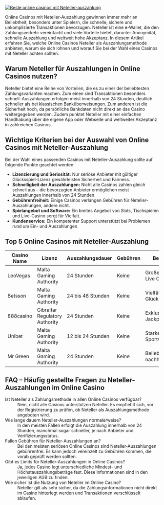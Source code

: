 [![Beste online casinos mit Neteller-auszahlung](https://123-caf.pages.dev/gitsignup.png)](https://vrmoo.ru/Bt82HjjY)

<p>Online Casinos mit Neteller-Auszahlung gewinnen immer mehr an Beliebtheit, besonders unter Spielern, die schnelle, sichere und unkomplizierte Transaktionen bevorzugen. Neteller ist eine e-Wallet, die den Zahlungsverkehr vereinfacht und viele Vorteile bietet, darunter Anonymität, schnelle Auszahlung und weltweit hohe Akzeptanz. In diesem Artikel erfahren Sie, welche Online Casinos Neteller als Auszahlungsmethode anbieten, warum sie sich lohnen und worauf Sie bei der Wahl eines Casinos mit Neteller achten sollten.</p>  <h2>Warum Neteller für Auszahlungen in Online Casinos nutzen?</h2> <p>Neteller bietet eine Reihe von Vorteilen, die es zu einer der beliebtesten Zahlungsvarianten machen. Zum einen sind Transaktionen besonders schnell: Auszahlungen erfolgen meist innerhalb von 24 Stunden, deutlich schneller als bei klassischen Banküberweisungen. Zum anderen ist die Sicherheit hoch, da persönliche Bankdaten nicht direkt an das Casino weitergegeben werden. Zudem punktet Neteller mit einer einfachen Handhabung über die eigene App oder Webseite und weltweiter Akzeptanz in zahlreichen Casinos.</p>  <h2>Wichtige Kriterien bei der Auswahl von Online Casinos mit Neteller-Auszahlung</h2> <p>Bei der Wahl eines passenden Casinos mit Neteller-Auszahlung sollte auf folgende Punkte geachtet werden:</p> <ul> <li><strong>Lizenzierung und Seriosität:</strong> Nur seriöse Anbieter mit gültiger Glücksspiel-Lizenz gewährleisten Sicherheit und Fairness.</li> <li><strong>Schnelligkeit der Auszahlungen:</strong> Nicht alle Casinos zahlen gleich schnell aus – die bevorzugten Anbieter ermöglichen meist Auszahlungen innerhalb von 24 Stunden.</li> <li><strong>Gebührenfreiheit:</strong> Einige Casinos verlangen Gebühren für Neteller-Auszahlungen, andere nicht.</li> <li><strong>Spielangebot und Software:</strong> Ein breites Angebot von Slots, Tischspielen und Live-Casino sorgt für Vielfalt.</li> <li><strong>Kundenservice:</strong> Ein kompetenter Support unterstützt bei Problemen rund um Ein- und Auszahlungen.</li> </ul>  <h2>Top 5 Online Casinos mit Neteller-Auszahlung</h2> <table> <thead> <tr> <th>Casino Name</th> <th>Lizenz</th> <th>Auszahlungsdauer</th> <th>Gebühren</th> <th>Besonderheiten</th> </tr> </thead> <tbody> <tr> <td>LeoVegas</td> <td>Malta Gaming Authority</td> <td>24 Stunden</td> <td>Keine</td> <td>Großes Mobilangebot, Live Casino</td> </tr> <tr> <td>Betsson</td> <td>Malta Gaming Authority</td> <td>24 bis 48 Stunden</td> <td>Keine</td> <td>Vielfältiges Glücksspielportfolio</td> </tr> <tr> <td>888casino</td> <td>Gibraltar Regulatory Authority</td> <td>24 Stunden</td> <td>Keine</td> <td>Exklusive Slots & Jackpots</td> </tr> <tr> <td>Unibet</td> <td>Malta Gaming Authority</td> <td>12 bis 24 Stunden</td> <td>Keine</td> <td>Starke Sportwettenintegration</td> </tr> <tr> <td>Mr Green</td> <td>Malta Gaming Authority</td> <td>24 Stunden</td> <td>Keine</td> <td>Beliebtes Live-Casino, nachhaltiges Gaming</td> </tr> </tbody> </table>  <h2>FAQ – Häufig gestellte Fragen zu Neteller-Auszahlungen im Online Casino</h2>  <dl> <dt>Ist Neteller als Zahlungsmethode in allen Online Casinos verfügbar?</dt> <dd>Nein, nicht alle Casinos unterstützen Neteller. Es empfiehlt sich, vor der Registrierung zu prüfen, ob Neteller als Auszahlungsmethode angeboten wird.</dd>  <dt>Wie lange dauern Neteller-Auszahlungen normalerweise?</dt> <dd>In den meisten Fällen erfolgt die Auszahlung innerhalb von 24 Stunden, manchmal sogar schneller, je nach Anbieter und Verifizierungsstatus.</dd>  <dt>Fallen Gebühren für Neteller-Auszahlungen an?</dt> <dd>Bei den meisten seriösen Online Casinos sind Neteller-Auszahlungen gebührenfrei. Es kann jedoch vereinzelt zu Gebühren kommen, die vorab geprüft werden sollten.</dd>  <dt>Gibt es Limits für Neteller-Auszahlungen in Online Casinos?</dt> <dd>Ja, jedes Casino legt unterschiedliche Mindest- und Höchstauszahlungsbeträge fest. Diese Informationen sind in den jeweiligen AGB zu finden.</dd>  <dt>Wie sicher ist die Nutzung von Neteller im Online Casino?</dt> <dd>Neteller gilt als sehr sicher, da die Zahlungsinformationen nicht direkt im Casino hinterlegt werden und Transaktionen verschlüsselt ablaufen.</dd> </dl>